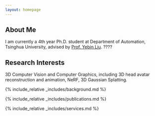 ```yaml
---
layout: homepage
---
```


## About Me

I am currently a 4th year Ph.D. student at Department of Automation, Tsinghua University, advised by <a href="https://www.liuyebin.com/">Prof. Yebin Liu</a>. ????


## Research Interests

3D Computer Vision and Computer Graphics, including 3D head avatar reconstruction and animation, NeRF, 3D Gaussian Splatting.


{% include_relative _includes/background.md %}

{% include_relative _includes/publications.md %}

{% include_relative _includes/services.md %}

